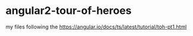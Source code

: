 # angular2-tour-of-heroes
my files following the https://angular.io/docs/ts/latest/tutorial/toh-pt1.html
